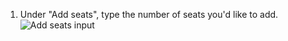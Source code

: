1. Under "Add seats", type the number of seats you'd like to add.
   ![Add seats input](/assets/images/help/billing/add-seats-amount.png)
